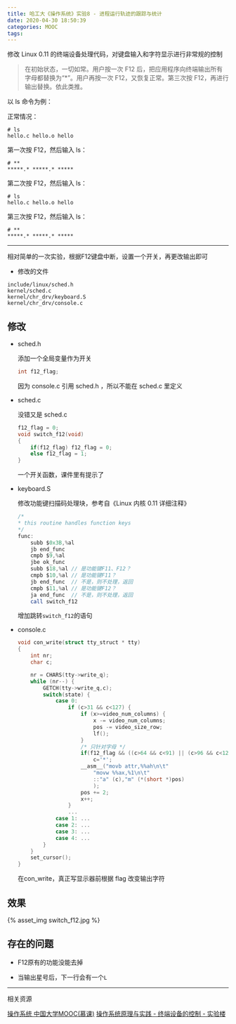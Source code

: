 ```yaml
---
title: 哈工大《操作系统》实验8 - 进程运行轨迹的跟踪与统计
date: 2020-04-30 18:50:39
categories: MOOC
tags:
---
```


修改 Linux 0.11 的终端设备处理代码，对键盘输入和字符显示进行非常规的控制<!-- more -->

> 在初始状态，一切如常。用户按一次 F12 后，把应用程序向终端输出所有字母都替换为“*”。用户再按一次 F12，又恢复正常。第三次按 F12，再进行输出替换。依此类推。

以 ls 命令为例：

正常情况：

```text
# ls
hello.c hello.o hello
```

第一次按 F12，然后输入 ls：

```text
# **
*****.* *****.* *****
```

第二次按 F12，然后输入 ls：

```text
# ls
hello.c hello.o hello
```

第三次按 F12，然后输入 ls：

```text
# **
*****.* *****.* *****
```

---

相对简单的一次实验，根据F12键盘中断，设置一个开关，再更改输出即可

- 修改的文件

```text
include/linux/sched.h
kernel/sched.c
kernel/chr_drv/keyboard.S
kernel/chr_drv/console.c
```

## 修改

- sched.h

    添加一个全局变量作为开关

    ```c
    int f12_flag;
    ```

    因为 console.c 引用 sched.h ，所以不能在 sched.c 里定义

- sched.c

    没错又是 sched.c

    ```c
    f12_flag = 0;
    void switch_f12(void)
    {
        if(f12_flag) f12_flag = 0;
        else f12_flag = 1;
    }
    ```

    一个开关函数，课件里有提示了

- keyboard.S

    修改功能键扫描码处理块，参考自《Linux 内核 0.11 详细注释》

    ```as
    /*
    * this routine handles function keys
    */
    func:
        subb $0x3B,%al
        jb end_func
        cmpb $9,%al
        jbe ok_func
        subb $18,%al // 是功能键F11、F12？
        cmpb $10,%al // 是功能键F11？
        jb end_func  // 不是，则不处理，返回
        cmpb $11,%al // 是功能键F12？
        ja end_func  // 不是，则不处理，返回
        call switch_f12
    ```

    增加跳转`switch_f12`的语句

- console.c

    ```c
    void con_write(struct tty_struct * tty)
    {
        int nr;
        char c;

        nr = CHARS(tty->write_q);
        while (nr--) {
            GETCH(tty->write_q,c);
            switch(state) {
                case 0:
                    if (c>31 && c<127) {
                        if (x>=video_num_columns) {
                            x -= video_num_columns;
                            pos -= video_size_row;
                            lf();
                        }
                        /* 只针对字母 */
                        if(f12_flag && ((c>64 && c<91) || (c>96 && c<123)))
                            c='*';
                        __asm__("movb attr,%%ah\n\t"
                            "movw %%ax,%1\n\t"
                            ::"a" (c),"m" (*(short *)pos)
                            );
                        pos += 2;
                        x++;
                    } 
                    ...
                case 1: ...
                case 2: ...
                case 3: ...
                case 4: ...
            }
        }
        set_cursor();
    }
    ```

    在con_write，真正写显示器前根据 flag 改变输出字符

## 效果

{% asset_img switch_f12.jpg %}

## 存在的问题

- F12原有的功能没能去掉

- 当输出星号后，下一行会有一个`L`

---

相关资源

[操作系统 中国大学MOOC(慕课)](https://www.icourse163.org/learn/HIT-1002531008)
[操作系统原理与实践 - 终端设备的控制 - 实验楼](https://www.shiyanlou.com/courses/115/learning/?id=574)

